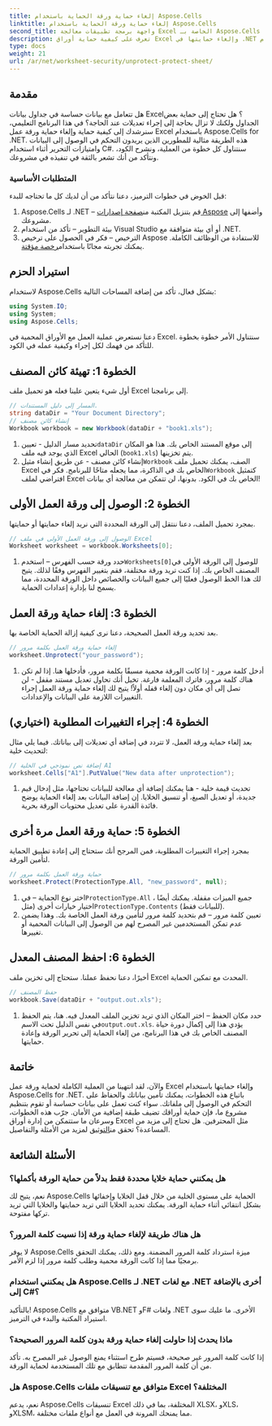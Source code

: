 ```yaml
---
title: إلغاء حماية ورقة الحماية باستخدام Aspose.Cells
linktitle: إلغاء حماية ورقة الحماية باستخدام Aspose.Cells
second_title: واجهة برمجة تطبيقات معالجة Excel الخاصة بـ Aspose.Cells .NET
description: تعرف على كيفية حماية أوراق Excel وإلغاء حمايتها في .NET باستخدام Aspose.Cells. اتبع هذا الدليل خطوة بخطوة لتأمين أوراق العمل الخاصة بك.
type: docs
weight: 21
url: /ar/net/worksheet-security/unprotect-protect-sheet/
---
```

## مقدمة
هل تتعامل مع بيانات حساسة في جداول بيانات Excel؟ هل تحتاج إلى حماية بعض الجداول ولكنك لا تزال بحاجة إلى إجراء تعديلات عند الحاجة؟ في هذا البرنامج التعليمي، سنرشدك إلى كيفية حماية وإلغاء حماية ورقة عمل Excel باستخدام Aspose.Cells for .NET. هذه الطريقة مثالية للمطورين الذين يريدون التحكم في الوصول إلى البيانات وامتيازات التحرير أثناء استخدام C#. سنتناول كل خطوة من العملية، ونشرح الكود، ونتأكد من أنك تشعر بالثقة في تنفيذه في مشروعك.
### المتطلبات الأساسية
قبل الخوض في خطوات الترميز، دعنا نتأكد من أن لديك كل ما تحتاجه للبدء:
1.  Aspose.Cells لـ .NET – قم بتنزيل المكتبة من[صفحة إصدارات Aspose](https://releases.aspose.com/cells/net/) وأضفها إلى مشروعك.
2. بيئة التطوير – تأكد من استخدام Visual Studio أو أي بيئة متوافقة مع .NET.
3. الترخيص – فكر في الحصول على ترخيص Aspose للاستفادة من الوظائف الكاملة. يمكنك تجربته مجانًا باستخدام[رخصة مؤقتة](https://purchase.aspose.com/temporary-license/).
## استيراد الحزم
لاستخدام Aspose.Cells بشكل فعال، تأكد من إضافة المساحات التالية:
```csharp
using System.IO;
using System;
using Aspose.Cells;
```
دعنا نستعرض عملية العمل مع الأوراق المحمية في Excel. سنتناول الأمر خطوة بخطوة للتأكد من فهمك لكل إجراء وكيفية عمله في الكود.
## الخطوة 1: تهيئة كائن المصنف
أول شيء يتعين علينا فعله هو تحميل ملف Excel إلى برنامجنا.
```csharp
// المسار إلى دليل المستندات.
string dataDir = "Your Document Directory";
// إنشاء كائن مصنف
Workbook workbook = new Workbook(dataDir + "book1.xls");
```
1.  تحديد مسار الدليل - تعيين`dataDir` إلى موقع المستند الخاص بك. هذا هو المكان الذي يوجد فيه ملف Excel الحالي (`book1.xls`) يتم تخزينها.
2.  إنشاء كائن مصنف - عن طريق إنشاء مثيل`Workbook` الصف، يمكنك تحميل ملف Excel الخاص بك في الذاكرة، مما يجعله متاحًا للبرنامج.
 فكر في`Workbook` كتمثيل افتراضي لملف Excel الخاص بك في الكود. بدونها، لن تتمكن من معالجة أي بيانات!
## الخطوة 2: الوصول إلى ورقة العمل الأولى
بمجرد تحميل الملف، دعنا ننتقل إلى الورقة المحددة التي نريد إلغاء حمايتها أو حمايتها.
```csharp
// الوصول إلى ورقة العمل الأولى في ملف Excel
Worksheet worksheet = workbook.Worksheets[0];
```
1.  حدد ورقة حسب الفهرس – استخدم`Worksheets[0]`للوصول إلى الورقة الأولى في المصنف الخاص بك. إذا كنت تريد ورقة مختلفة، فقم بتغيير الفهرس وفقًا لذلك.
يتيح لك هذا الخط الوصول فعليًا إلى جميع البيانات والخصائص داخل الورقة المحددة، مما يسمح لنا بإدارة إعدادات الحماية.
## الخطوة 3: إلغاء حماية ورقة العمل
بعد تحديد ورقة العمل الصحيحة، دعنا نرى كيفية إزالة الحماية الخاصة بها.
```csharp
// إلغاء حماية ورقة العمل بكلمة مرور
worksheet.Unprotect("your_password");
```
1. أدخل كلمة مرور - إذا كانت الورقة محمية مسبقًا بكلمة مرور، فأدخلها هنا. إذا لم تكن هناك كلمة مرور، فاترك المعلمة فارغة.
تخيل أنك تحاول تعديل مستند مقفل - لن تصل إلى أي مكان دون إلغاء قفله أولاً! يتيح لك إلغاء حماية ورقة العمل إجراء التغييرات اللازمة على البيانات والإعدادات.
## الخطوة 4: إجراء التغييرات المطلوبة (اختياري)
بعد إلغاء حماية ورقة العمل، لا تتردد في إضافة أي تعديلات إلى بياناتك. فيما يلي مثال لتحديث خلية:
```csharp
// إضافة نص نموذجي في الخلية A1
worksheet.Cells["A1"].PutValue("New data after unprotection");
```
1. تحديث قيمة خلية - هنا يمكنك إضافة أي معالجة للبيانات تحتاجها، مثل إدخال قيم جديدة، أو تعديل الصيغ، أو تنسيق الخلايا.
إن إضافة البيانات بعد إلغاء الحماية يوضح فائدة القدرة على تعديل محتويات الورقة بحرية.
## الخطوة 5: حماية ورقة العمل مرة أخرى
بمجرد إجراء التغييرات المطلوبة، فمن المرجح أنك ستحتاج إلى إعادة تطبيق الحماية لتأمين الورقة.
```csharp
// حماية ورقة العمل بكلمة مرور
worksheet.Protect(ProtectionType.All, "new_password", null);
```
1.  اختر نوع الحماية – في`ProtectionType.All` ، جميع الميزات مقفلة. يمكنك أيضًا اختيار خيارات أخرى (مثل`ProtectionType.Contents` (للبيانات فقط).
2. تعيين كلمة مرور – قم بتحديد كلمة مرور لتأمين ورقة العمل الخاصة بك. وهذا يضمن عدم تمكن المستخدمين غير المصرح لهم من الوصول إلى البيانات المحمية أو تغييرها.
## الخطوة 6: احفظ المصنف المعدل
أخيرًا، دعنا نحفظ عملنا. ستحتاج إلى تخزين ملف Excel المحدث مع تمكين الحماية.
```csharp
// حفظ المصنف
workbook.Save(dataDir + "output.out.xls");
```
1.  حدد مكان الحفظ – اختر المكان الذي تريد تخزين الملف المعدل فيه. هنا، يتم الحفظ في نفس الدليل تحت الاسم`output.out.xls`.
يؤدي هذا إلى إكمال دورة حياة المصنف الخاص بك في هذا البرنامج، من إلغاء الحماية إلى تحرير الورقة وإعادة حمايتها.

## خاتمة
والآن، لقد انتهينا من العملية الكاملة لحماية ورقة عمل Excel وإلغاء حمايتها باستخدام Aspose.Cells for .NET. باتباع هذه الخطوات، يمكنك تأمين بياناتك والحفاظ على التحكم في الوصول إلى ملفاتك. 
 سواء كنت تعمل على بيانات حساسة أو تقوم بتنظيم مشروع ما، فإن حماية أوراقك تضيف طبقة إضافية من الأمان. جرّب هذه الخطوات، وسرعان ما ستتمكن من إدارة أوراق Excel مثل المحترفين. هل تحتاج إلى مزيد من المساعدة؟ تحقق من[التوثيق](https://reference.aspose.com/cells/net/) لمزيد من الأمثلة والتفاصيل.
## الأسئلة الشائعة
### هل يمكنني حماية خلايا محددة فقط بدلاً من حماية الورقة بأكملها؟  
نعم، يتيح لك Aspose.Cells الحماية على مستوى الخلية من خلال قفل الخلايا وإخفائها بشكل انتقائي أثناء حماية الورقة. يمكنك تحديد الخلايا التي تريد حمايتها والخلايا التي تريد تركها مفتوحة.
### هل هناك طريقة لإلغاء حماية ورقة إذا نسيت كلمة المرور؟  
لا يوفر Aspose.Cells ميزة استرداد كلمة المرور المضمنة. ومع ذلك، يمكنك التحقق برمجيًا مما إذا كانت الورقة محمية وطلب كلمة مرور إذا لزم الأمر.
### هل يمكنني استخدام Aspose.Cells لـ .NET مع لغات .NET أخرى بالإضافة إلى C#؟  
بالتأكيد! Aspose.Cells متوافق مع VB.NET وF# ولغات .NET الأخرى. ما عليك سوى استيراد المكتبة والبدء في الترميز.
### ماذا يحدث إذا حاولت إلغاء حماية ورقة بدون كلمة المرور الصحيحة؟  
إذا كانت كلمة المرور غير صحيحة، فسيتم طرح استثناء يمنع الوصول غير المصرح به. تأكد من أن كلمة المرور المقدمة تتطابق مع تلك المستخدمة لحماية الورقة.
### هل Aspose.Cells متوافق مع تنسيقات ملفات Excel المختلفة؟  
نعم، يدعم Aspose.Cells تنسيقات Excel المختلفة، بما في ذلك XLSX، وXLS، وXLSM، مما يمنحك المرونة في العمل مع أنواع ملفات مختلفة.
